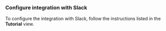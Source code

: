 ### Configure integration with Slack

To configure the integration with Slack, follow the instructions listed in the **Tutorial** view.
